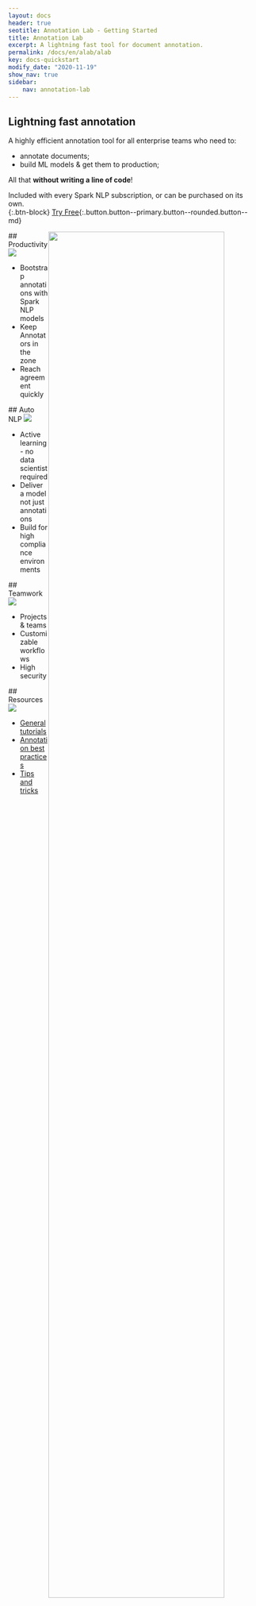 ```yaml
---
layout: docs
header: true
seotitle: Annotation Lab - Getting Started
title: Annotation Lab
excerpt: A lightning fast tool for document annotation.
permalink: /docs/en/alab/alab
key: docs-quickstart
modify_date: "2020-11-19"
show_nav: true
sidebar:
    nav: annotation-lab
---
```


<div class="main-docs" markdown="1">

<div class="block-wrapper">

<div class="block-box with_i" style="width: 100%!important" markdown="1">
<div class="block-box-inner" style="width: 100%!important" markdown="1">

## Lightning fast annotation

A highly efficient annotation tool for all enterprise teams who need to:
- annotate documents;
- build ML models & get them to production;


All that **without writing a line of code**!


Included with every Spark NLP subscription, or can be purchased on its own.  
{:.btn-block}
[Try Free](https://aws.amazon.com/marketplace/pp/John-Snow-Labs-John-Snow-Labs-Annotation-Lab/B08JV9R384){:.button.button--primary.button--rounded.button--md}

</div>

<img class="image image--xl" src="/assets/images/annotation_lab/AnnotationLab.png" style="width:84%; float:right;"/>

</div>
</div>
</div>

<div class="block-wrapper block-wrapper-top">

<div class="block-box" markdown="1">
<div class="has_i" markdown="1">
## Productivity 
<img class="image image--xl" src="/assets/images/annotation_lab/Productivity.svg"/>
</div>

- Bootstrap annotations with Spark NLP models
- Keep Annotators in the zone
- Reach agreement quickly
</div>

<div class="block-box" markdown="1">
<div class="has_i" markdown="1">
## Auto NLP 
<img class="image image--xl" src="/assets/images/annotation_lab/AutoNLP.svg"/>
</div>

- Active learning - no data scientist required
- Deliver a model not just annotations
- Build for high compliance environments
</div>

</div>

<div class="block-wrapper block-wrapper-top">
<div class="block-box" markdown="1">
<div class="has_i" markdown="1">
## Teamwork 
<img class="image image--xl" src="/assets/images/annotation_lab/Teamwork.svg"/>
</div>

- Projects & teams
- Customizable workflows
- High security

</div>
<div class="block-box" markdown="1">
<div class="has_i" markdown="1">
## Resources
<img class="image image--xl" src="/assets/images/annotation_lab/best_practices.svg"/>
</div>

- <a href="https://www.johnsnowlabs.com/john-snow-labs-data-annotator-for-human-in-the-loop-ai-is-now-included-with-all-subscriptions/">General tutorials</a>
- <a href="https://www.nlpsummit.org/auto-nlp-pretrain-tune-deploy-state-of-the-art-models/">Annotation best practices</a>
- <a href="https://nlp.johnsnowlabs.com/learn#data-annotator--active-learning">Tips and tricks</a>

</div>
</div>